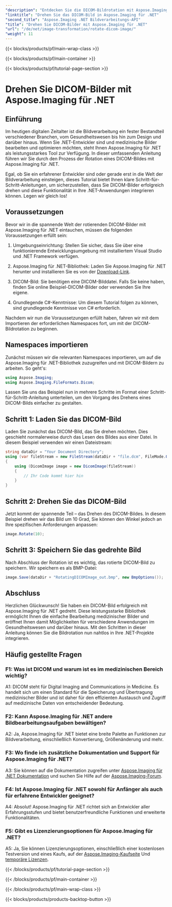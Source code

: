 ```yaml
---
"description": "Entdecken Sie die DICOM-Bildrotation mit Aspose.Imaging für .NET. Schritt-für-Schritt-Anleitung zur Bearbeitung medizinischer Bilder."
"linktitle": "Drehen Sie das DICOM-Bild in Aspose.Imaging für .NET"
"second_title": "Aspose.Imaging .NET Bildverarbeitungs-API"
"title": "Drehen Sie DICOM-Bilder mit Aspose.Imaging für .NET"
"url": "/de/net/image-transformation/rotate-dicom-image/"
"weight": 11
---
```


{{< blocks/products/pf/main-wrap-class >}}

{{< blocks/products/pf/main-container >}}

{{< blocks/products/pf/tutorial-page-section >}}

# Drehen Sie DICOM-Bilder mit Aspose.Imaging für .NET

## Einführung

Im heutigen digitalen Zeitalter ist die Bildverarbeitung ein fester Bestandteil verschiedener Branchen, vom Gesundheitswesen bis hin zum Design und darüber hinaus. Wenn Sie .NET-Entwickler sind und medizinische Bilder bearbeiten und optimieren möchten, steht Ihnen Aspose.Imaging für .NET als leistungsstarkes Tool zur Verfügung. In dieser umfassenden Anleitung führen wir Sie durch den Prozess der Rotation eines DICOM-Bildes mit Aspose.Imaging für .NET.

Egal, ob Sie ein erfahrener Entwickler sind oder gerade erst in die Welt der Bildverarbeitung einsteigen, dieses Tutorial bietet Ihnen klare Schritt-für-Schritt-Anleitungen, um sicherzustellen, dass Sie DICOM-Bilder erfolgreich drehen und diese Funktionalität in Ihre .NET-Anwendungen integrieren können. Legen wir gleich los!

## Voraussetzungen

Bevor wir in die spannende Welt der rotierenden DICOM-Bilder mit Aspose.Imaging für .NET eintauchen, müssen die folgenden Voraussetzungen erfüllt sein:

1. Umgebungseinrichtung: Stellen Sie sicher, dass Sie über eine funktionierende Entwicklungsumgebung mit installiertem Visual Studio und .NET Framework verfügen.

2. Aspose.Imaging für .NET-Bibliothek: Laden Sie Aspose.Imaging für .NET herunter und installieren Sie es von der [Download-Link](https://releases.aspose.com/imaging/net/).

3. DICOM-Bild: Sie benötigen eine DICOM-Bilddatei. Falls Sie keine haben, finden Sie online Beispiel-DICOM-Bilder oder verwenden Sie Ihre eigene.

4. Grundlegende C#-Kenntnisse: Um diesem Tutorial folgen zu können, sind grundlegende Kenntnisse von C# erforderlich.

Nachdem wir nun die Voraussetzungen erfüllt haben, fahren wir mit dem Importieren der erforderlichen Namespaces fort, um mit der DICOM-Bildrotation zu beginnen.

## Namespaces importieren

Zunächst müssen wir die relevanten Namespaces importieren, um auf die Aspose.Imaging für .NET-Bibliothek zuzugreifen und mit DICOM-Bildern zu arbeiten. So geht's:

```csharp
using Aspose.Imaging;
using Aspose.Imaging.FileFormats.Dicom;
```

Lassen Sie uns das Beispiel nun in mehrere Schritte im Format einer Schritt-für-Schritt-Anleitung unterteilen, um den Vorgang des Drehens eines DICOM-Bilds einfacher zu gestalten.

## Schritt 1: Laden Sie das DICOM-Bild

Laden Sie zunächst das DICOM-Bild, das Sie drehen möchten. Dies geschieht normalerweise durch das Lesen des Bildes aus einer Datei. In diesem Beispiel verwenden wir einen Dateistream:

```csharp
string dataDir = "Your Document Directory";
using (var fileStream = new FileStream(dataDir + "file.dcm", FileMode.Open, FileAccess.Read))
{
    using (DicomImage image = new DicomImage(fileStream))
    {
        // Ihr Code kommt hier hin
    }
}
```

## Schritt 2: Drehen Sie das DICOM-Bild

Jetzt kommt der spannende Teil – das Drehen des DICOM-Bildes. In diesem Beispiel drehen wir das Bild um 10 Grad, Sie können den Winkel jedoch an Ihre spezifischen Anforderungen anpassen:

```csharp
image.Rotate(10);
```

## Schritt 3: Speichern Sie das gedrehte Bild

Nach Abschluss der Rotation ist es wichtig, das rotierte DICOM-Bild zu speichern. Wir speichern es als BMP-Datei:

```csharp
image.Save(dataDir + "RotatingDICOMImage_out.bmp", new BmpOptions());
```

## Abschluss

Herzlichen Glückwunsch! Sie haben ein DICOM-Bild erfolgreich mit Aspose.Imaging für .NET gedreht. Diese leistungsstarke Bibliothek ermöglicht Ihnen die einfache Bearbeitung medizinischer Bilder und eröffnet Ihnen damit Möglichkeiten für verschiedene Anwendungen im Gesundheitswesen und darüber hinaus. Mit den Schritten in dieser Anleitung können Sie die Bildrotation nun nahtlos in Ihre .NET-Projekte integrieren.

## Häufig gestellte Fragen

### F1: Was ist DICOM und warum ist es im medizinischen Bereich wichtig?

A1: DICOM steht für Digital Imaging and Communications in Medicine. Es handelt sich um einen Standard für die Speicherung und Übertragung medizinischer Bilder und ist daher für den effizienten Austausch und Zugriff auf medizinische Daten von entscheidender Bedeutung.

### F2: Kann Aspose.Imaging für .NET andere Bildbearbeitungsaufgaben bewältigen?

A2: Ja, Aspose.Imaging für .NET bietet eine breite Palette an Funktionen zur Bildverarbeitung, einschließlich Konvertierung, Größenänderung und mehr.

### F3: Wo finde ich zusätzliche Dokumentation und Support für Aspose.Imaging für .NET?

A3: Sie können auf die Dokumentation zugreifen unter [Aspose.Imaging für .NET Dokumentation](https://reference.aspose.com/imaging/net/) und suchen Sie Hilfe auf der [Aspose.Imaging-Forum](https://forum.aspose.com/).

### F4: Ist Aspose.Imaging für .NET sowohl für Anfänger als auch für erfahrene Entwickler geeignet?

A4: Absolut! Aspose.Imaging für .NET richtet sich an Entwickler aller Erfahrungsstufen und bietet benutzerfreundliche Funktionen und erweiterte Funktionalitäten.

### F5: Gibt es Lizenzierungsoptionen für Aspose.Imaging für .NET?

A5: Ja, Sie können Lizenzierungsoptionen, einschließlich einer kostenlosen Testversion und eines Kaufs, auf der [Aspose.Imaging-Kaufseite](https://purchase.aspose.com/buy) Und [temporäre Lizenzen](https://purchase.aspose.com/temporary-license/).

{{< /blocks/products/pf/tutorial-page-section >}}

{{< /blocks/products/pf/main-container >}}

{{< /blocks/products/pf/main-wrap-class >}}

{{< blocks/products/products-backtop-button >}}
